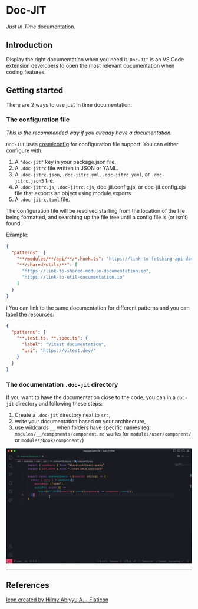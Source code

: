 # Doc-JIT

 *Just In Time* documentation.

## Introduction

Display the right documentation when you need it. `Doc-JIT` is an VS Code extension developers to open the most relevant documentation when coding features.

## Getting started

There are 2 ways to use just in time documentation:

### The configuration file

*This is the recommended way if you already have a documentation.*

`Doc-JIT` uses [cosmiconfig](https://github.com/davidtheclark/cosmiconfig) for configuration file support. You can either configure with:

1. A `"doc-jit"` key in your package.json file.
1. A `.doc-jitrc` file written in JSON or YAML.
1. A `.doc-jitrc.json`, `.doc-jitrc.yml`, `.doc-jitrc.yaml`, or `.doc-jitrc.json5` file.
1. A `.doc-jitrc.js`, `.doc-jitrc.cjs`, doc-jit.config.js, or doc-jit.config.cjs file that exports an object using module.exports.
1. A `.doc-jitrc.toml` file.

The configuration file will be resolved starting from the location of the file being formatted, and searching up the file tree until a config file is (or isn’t) found.

Example:

```json
{
  "patterns": {
    "**/modules/**/api/**/*.hook.ts": "https://link-to-fetching-api-documentation.io",
    "**/shared/utils/**": [
      "https://link-to-shared-module-documentation.io",
      "https://link-to-util-documentation.io"
    ]
  }
}
```

ℹ️ You can link to the same documentation for different patterns and you can label the resources:

```json
{
  "patterns": {
    "**.test.ts, **.spec.ts": {
      "label": "Vitest documentation",
      "uri": "https://vitest.dev/"
    }
  }
}
```

### The documentation `.doc-jit` directory

If you want to have the documentation close to the code, you can in a `doc-jit` directory and following these steps:

1. Create a `.doc-jit` directory next to `src`,
2. write your documentation based on your architecture,
3. use wildcards `__` when folders have specific names (eg: `modules/__/components/component.md` works for `modules/user/component/` or `modules/book/component/`)

![Demo](./assets/just-in-time-50.gif)

___

## References

[Icon created by Hilmy Abiyyu A. - Flaticon](https://www.flaticon.com/free-icons/exam)
